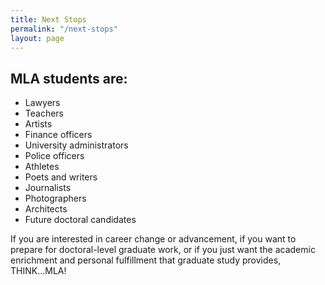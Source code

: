 ```yaml
---
title: Next Stops
permalink: "/next-stops"
layout: page
---
```


## MLA students are:

- Lawyers
- Teachers
- Artists
- Finance officers
- University administrators
- Police officers
- Athletes
- Poets and writers
- Journalists
- Photographers
- Architects
- Future doctoral candidates

If you are interested in career change or advancement, if you want to prepare for doctoral-level graduate work, or if you just want the academic enrichment and personal fulfillment that graduate study provides, THINK...MLA!
